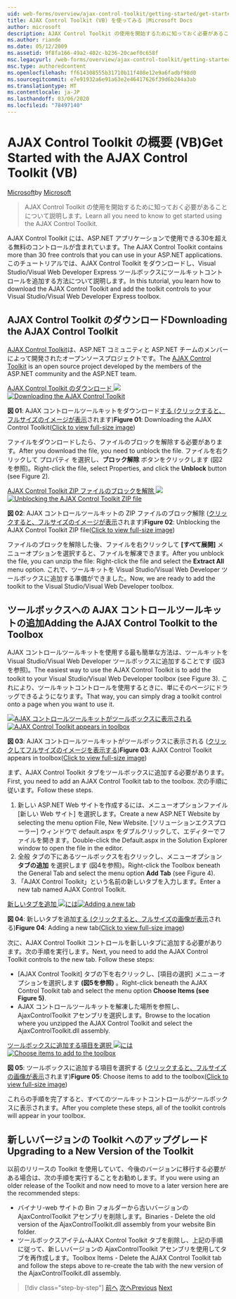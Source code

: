 ```yaml
---
uid: web-forms/overview/ajax-control-toolkit/getting-started/get-started-with-the-ajax-control-toolkit-vb
title: AJAX Control Toolkit (VB) を使ってみる |Microsoft Docs
author: microsoft
description: AJAX Control Toolkit の使用を開始するために知っておく必要があることについて説明します。
ms.author: riande
ms.date: 05/12/2009
ms.assetid: 9f8fa166-49a2-402c-b236-20caef0c658f
msc.legacyurl: /web-forms/overview/ajax-control-toolkit/getting-started/get-started-with-the-ajax-control-toolkit-vb
msc.type: authoredcontent
ms.openlocfilehash: ff614308555b31710b11f408e12e9a6fadbf98d0
ms.sourcegitcommit: e7e91932a6e91a63e2e46417626f39d6b244a3ab
ms.translationtype: MT
ms.contentlocale: ja-JP
ms.lasthandoff: 03/06/2020
ms.locfileid: "78497140"
---
```

# <a name="get-started-with-the-ajax-control-toolkit-vb"></a><span data-ttu-id="14e73-103">AJAX Control Toolkit の概要 (VB)</span><span class="sxs-lookup"><span data-stu-id="14e73-103">Get Started with the AJAX Control Toolkit (VB)</span></span>

<span data-ttu-id="14e73-104">[Microsoft](https://github.com/microsoft)</span><span class="sxs-lookup"><span data-stu-id="14e73-104">by [Microsoft](https://github.com/microsoft)</span></span>

> <span data-ttu-id="14e73-105">AJAX Control Toolkit の使用を開始するために知っておく必要があることについて説明します。</span><span class="sxs-lookup"><span data-stu-id="14e73-105">Learn all you need to know to get started using the AJAX Control Toolkit.</span></span>

<span data-ttu-id="14e73-106">AJAX Control Toolkit には、ASP.NET アプリケーションで使用できる30を超える無料のコントロールが含まれています。</span><span class="sxs-lookup"><span data-stu-id="14e73-106">The AJAX Control Toolkit contains more than 30 free controls that you can use in your ASP.NET applications.</span></span> <span data-ttu-id="14e73-107">このチュートリアルでは、AJAX Control Toolkit をダウンロードし、Visual Studio/Visual Web Developer Express ツールボックスにツールキットコントロールを追加する方法について説明します。</span><span class="sxs-lookup"><span data-stu-id="14e73-107">In this tutorial, you learn how to download the AJAX Control Toolkit and add the toolkit controls to your Visual Studio/Visual Web Developer Express toolbox.</span></span>

## <a name="downloading-the-ajax-control-toolkit"></a><span data-ttu-id="14e73-108">AJAX Control Toolkit のダウンロード</span><span class="sxs-lookup"><span data-stu-id="14e73-108">Downloading the AJAX Control Toolkit</span></span>

<span data-ttu-id="14e73-109">[AJAX Control Toolkit](http://devexpress.com/act)は、ASP.NET コミュニティと ASP.NET チームのメンバーによって開発されたオープンソースプロジェクトです。</span><span class="sxs-lookup"><span data-stu-id="14e73-109">The [AJAX Control Toolkit](http://devexpress.com/act) is an open source project developed by the members of the ASP.NET community and the ASP.NET team.</span></span>

<span data-ttu-id="14e73-110">[AJAX Control Toolkit のダウンロード ![](get-started-with-the-ajax-control-toolkit-vb/_static/image1.jpg)](get-started-with-the-ajax-control-toolkit-vb/_static/image1.png)</span><span class="sxs-lookup"><span data-stu-id="14e73-110">[![Downloading the AJAX Control Toolkit](get-started-with-the-ajax-control-toolkit-vb/_static/image1.jpg)](get-started-with-the-ajax-control-toolkit-vb/_static/image1.png)</span></span>

<span data-ttu-id="14e73-111">**図 01**: AJAX コントロールツールキットをダウンロード[する (クリックすると、フルサイズのイメージが表示](get-started-with-the-ajax-control-toolkit-vb/_static/image2.png)されます)</span><span class="sxs-lookup"><span data-stu-id="14e73-111">**Figure 01**: Downloading the AJAX Control Toolkit([Click to view full-size image](get-started-with-the-ajax-control-toolkit-vb/_static/image2.png))</span></span>

<span data-ttu-id="14e73-112">ファイルをダウンロードしたら、ファイルのブロックを解除する必要があります。</span><span class="sxs-lookup"><span data-stu-id="14e73-112">After you download the file, you need to unblock the file.</span></span> <span data-ttu-id="14e73-113">ファイルを右クリックして プロパティ を選択し、**ブロック解除** ボタンをクリックします (図2を参照)。</span><span class="sxs-lookup"><span data-stu-id="14e73-113">Right-click the file, select Properties, and click the **Unblock** button (see Figure 2).</span></span>

<span data-ttu-id="14e73-114">[AJAX Control Toolkit ZIP ファイルのブロックを解除 ![](get-started-with-the-ajax-control-toolkit-vb/_static/image2.jpg)](get-started-with-the-ajax-control-toolkit-vb/_static/image3.png)</span><span class="sxs-lookup"><span data-stu-id="14e73-114">[![Unblocking the AJAX Control Toolkit ZIP file](get-started-with-the-ajax-control-toolkit-vb/_static/image2.jpg)](get-started-with-the-ajax-control-toolkit-vb/_static/image3.png)</span></span>

<span data-ttu-id="14e73-115">**図 02**: AJAX コントロールツールキットの ZIP ファイルのブロック解除 ([クリックすると、フルサイズのイメージが表示](get-started-with-the-ajax-control-toolkit-vb/_static/image4.png)されます)</span><span class="sxs-lookup"><span data-stu-id="14e73-115">**Figure 02**: Unblocking the AJAX Control Toolkit ZIP file([Click to view full-size image](get-started-with-the-ajax-control-toolkit-vb/_static/image4.png))</span></span>

<span data-ttu-id="14e73-116">ファイルのブロックを解除した後、ファイルを右クリックして **[すべて展開]** メニューオプションを選択すると、ファイルを解凍できます。</span><span class="sxs-lookup"><span data-stu-id="14e73-116">After you unblock the file, you can unzip the file: Right-click the file and select the **Extract All** menu option.</span></span> <span data-ttu-id="14e73-117">これで、ツールキットを Visual Studio/Visual Web Developer ツールボックスに追加する準備ができました。</span><span class="sxs-lookup"><span data-stu-id="14e73-117">Now, we are ready to add the toolkit to the Visual Studio/Visual Web Developer toolbox.</span></span>

## <a name="adding-the-ajax-control-toolkit-to-the-toolbox"></a><span data-ttu-id="14e73-118">ツールボックスへの AJAX コントロールツールキットの追加</span><span class="sxs-lookup"><span data-stu-id="14e73-118">Adding the AJAX Control Toolkit to the Toolbox</span></span>

<span data-ttu-id="14e73-119">AJAX コントロールツールキットを使用する最も簡単な方法は、ツールキットを Visual Studio/Visual Web Developer ツールボックスに追加することです (図3を参照)。</span><span class="sxs-lookup"><span data-stu-id="14e73-119">The easiest way to use the AJAX Control Toolkit is to add the toolkit to your Visual Studio/Visual Web Developer toolbox (see Figure 3).</span></span> <span data-ttu-id="14e73-120">これにより、ツールキットコントロールを使用するときに、単にそのページにドラッグできるようになります。</span><span class="sxs-lookup"><span data-stu-id="14e73-120">That way, you can simply drag a toolkit control onto a page when you want to use it.</span></span>

<span data-ttu-id="14e73-121">[![AJAX コントロールツールキットがツールボックスに表示される](get-started-with-the-ajax-control-toolkit-vb/_static/image3.jpg)](get-started-with-the-ajax-control-toolkit-vb/_static/image5.png)</span><span class="sxs-lookup"><span data-stu-id="14e73-121">[![AJAX Control Toolkit appears in toolbox](get-started-with-the-ajax-control-toolkit-vb/_static/image3.jpg)](get-started-with-the-ajax-control-toolkit-vb/_static/image5.png)</span></span>

<span data-ttu-id="14e73-122">**図 03**: AJAX コントロールツールキットがツールボックスに表示される ([クリックしてフルサイズのイメージを表示する](get-started-with-the-ajax-control-toolkit-vb/_static/image6.png))</span><span class="sxs-lookup"><span data-stu-id="14e73-122">**Figure 03**: AJAX Control Toolkit appears in toolbox([Click to view full-size image](get-started-with-the-ajax-control-toolkit-vb/_static/image6.png))</span></span>

<span data-ttu-id="14e73-123">まず、AJAX Control Toolkit タブをツールボックスに追加する必要があります。</span><span class="sxs-lookup"><span data-stu-id="14e73-123">First, you need to add an AJAX Control Toolkit tab to the toolbox.</span></span> <span data-ttu-id="14e73-124">次の手順に従います。</span><span class="sxs-lookup"><span data-stu-id="14e73-124">Follow these steps.</span></span>

1. <span data-ttu-id="14e73-125">新しい ASP.NET Web サイトを作成するには、メニューオプションファイル [新しい Web サイト] を選択します。</span><span class="sxs-lookup"><span data-stu-id="14e73-125">Create a new ASP.NET Website by selecting the menu option File, New Website.</span></span> <span data-ttu-id="14e73-126">[ソリューションエクスプローラー] ウィンドウで default.aspx をダブルクリックして、エディターでファイルを開きます。</span><span class="sxs-lookup"><span data-stu-id="14e73-126">Double-click the Default.aspx in the Solution Explorer window to open the file in the editor.</span></span>
2. <span data-ttu-id="14e73-127">全般 タブの下にあるツールボックスを右クリックし、メニューオプション **タブの追加** を選択します (図4を参照)。</span><span class="sxs-lookup"><span data-stu-id="14e73-127">Right-click the Toolbox beneath the General Tab and select the menu option **Add Tab** (see Figure 4).</span></span>
3. <span data-ttu-id="14e73-128">「AJAX Control Toolkit」という名前の新しいタブを入力します。</span><span class="sxs-lookup"><span data-stu-id="14e73-128">Enter a new tab named AJAX Control Toolkit.</span></span>

<span data-ttu-id="14e73-129">[新しいタブを追加 ![には](get-started-with-the-ajax-control-toolkit-vb/_static/image4.jpg)](get-started-with-the-ajax-control-toolkit-vb/_static/image7.png)</span><span class="sxs-lookup"><span data-stu-id="14e73-129">[![Adding a new tab](get-started-with-the-ajax-control-toolkit-vb/_static/image4.jpg)](get-started-with-the-ajax-control-toolkit-vb/_static/image7.png)</span></span>

<span data-ttu-id="14e73-130">**図 04**: 新しいタブを追加[する (クリックすると、フルサイズの画像が表示](get-started-with-the-ajax-control-toolkit-vb/_static/image8.png)される)</span><span class="sxs-lookup"><span data-stu-id="14e73-130">**Figure 04**: Adding a new tab([Click to view full-size image](get-started-with-the-ajax-control-toolkit-vb/_static/image8.png))</span></span>

<span data-ttu-id="14e73-131">次に、AJAX Control Toolkit コントロールを新しいタブに追加する必要があります。次の手順を実行します。</span><span class="sxs-lookup"><span data-stu-id="14e73-131">Next, you need to add the AJAX Control Toolkit controls to the new tab. Follow these steps:</span></span>

- <span data-ttu-id="14e73-132">[AJAX Control Toolkit] タブの下を右クリックし、[項目の選択] メニューオプションを選択します **(図5を参照)** 。</span><span class="sxs-lookup"><span data-stu-id="14e73-132">Right-click beneath the AJAX Control Toolkit tab and select the menu option **Choose Items (see Figure 5)**.</span></span>
- <span data-ttu-id="14e73-133">AJAX コントロールツールキットを解凍した場所を参照し、AjaxControlToolkit アセンブリを選択します。</span><span class="sxs-lookup"><span data-stu-id="14e73-133">Browse to the location where you unzipped the AJAX Control Toolkit and select the AjaxControlToolkit.dll assembly.</span></span>

<span data-ttu-id="14e73-134">[ツールボックスに追加する項目を選択 ![には](get-started-with-the-ajax-control-toolkit-vb/_static/image5.jpg)](get-started-with-the-ajax-control-toolkit-vb/_static/image9.png)</span><span class="sxs-lookup"><span data-stu-id="14e73-134">[![Choose items to add to the toolbox](get-started-with-the-ajax-control-toolkit-vb/_static/image5.jpg)](get-started-with-the-ajax-control-toolkit-vb/_static/image9.png)</span></span>

<span data-ttu-id="14e73-135">**図 05**: ツールボックスに追加する項目を選択する ([クリックすると、フルサイズの画像が表示](get-started-with-the-ajax-control-toolkit-vb/_static/image10.png)されます)</span><span class="sxs-lookup"><span data-stu-id="14e73-135">**Figure 05**: Choose items to add to the toolbox([Click to view full-size image](get-started-with-the-ajax-control-toolkit-vb/_static/image10.png))</span></span>

<span data-ttu-id="14e73-136">これらの手順を完了すると、すべてのツールキットコントロールがツールボックスに表示されます。</span><span class="sxs-lookup"><span data-stu-id="14e73-136">After you complete these steps, all of the toolkit controls will appear in your toolbox.</span></span>

## <a name="upgrading-to-a-new-version-of-the-toolkit"></a><span data-ttu-id="14e73-137">新しいバージョンの Toolkit へのアップグレード</span><span class="sxs-lookup"><span data-stu-id="14e73-137">Upgrading to a New Version of the Toolkit</span></span>

<span data-ttu-id="14e73-138">以前のリリースの Toolkit を使用していて、今後のバージョンに移行する必要がある場合は、次の手順を実行することをお勧めします。</span><span class="sxs-lookup"><span data-stu-id="14e73-138">If you were using an older release of the Toolkit and now need to move to a later version here are the recommended steps:</span></span>

- <span data-ttu-id="14e73-139">バイナリ-web サイトの Bin フォルダーから古いバージョンの AjaxControlToolkit アセンブリを削除します。</span><span class="sxs-lookup"><span data-stu-id="14e73-139">Binaries - Delete the old version of the AjaxControlToolkit.dll assembly from your website Bin folder.</span></span>
- <span data-ttu-id="14e73-140">ツールボックスアイテム-AJAX Control Toolkit タブを削除し、上記の手順に従って、新しいバージョンの AjaxControlToolkit アセンブリを使用してタブを再作成します。</span><span class="sxs-lookup"><span data-stu-id="14e73-140">Toolbox Items - Delete the AJAX Control Toolkit tab and follow the steps above to re-create the tab with the new version of the AjaxControlToolkit.dll assembly.</span></span>

> [!div class="step-by-step"]
> <span data-ttu-id="14e73-141">[前へ](creating-a-custom-ajax-control-toolkit-control-extender-cs.md)
> [次へ](using-ajax-control-toolkit-controls-and-control-extenders-vb.md)</span><span class="sxs-lookup"><span data-stu-id="14e73-141">[Previous](creating-a-custom-ajax-control-toolkit-control-extender-cs.md)
[Next](using-ajax-control-toolkit-controls-and-control-extenders-vb.md)</span></span>
